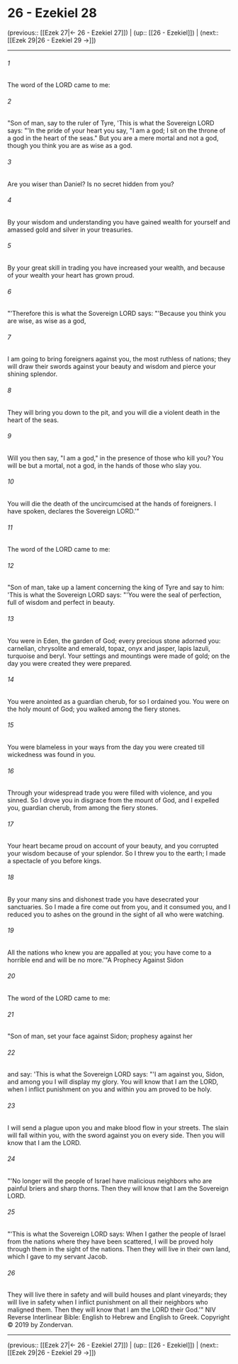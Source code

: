 # 26 - Ezekiel 28

(previous:: [[Ezek 27|← 26 - Ezekiel 27]]) | (up:: [[26 - Ezekiel]]) | (next:: [[Ezek 29|26 - Ezekiel 29 →]])

***


###### 1 
The word of the LORD came to me: 

###### 2 
"Son of man, say to the ruler of Tyre, 'This is what the Sovereign LORD says: "'In the pride of your heart you say, "I am a god; I sit on the throne of a god in the heart of the seas." But you are a mere mortal and not a god, though you think you are as wise as a god. 

###### 3 
Are you wiser than Daniel? Is no secret hidden from you? 

###### 4 
By your wisdom and understanding you have gained wealth for yourself and amassed gold and silver in your treasuries. 

###### 5 
By your great skill in trading you have increased your wealth, and because of your wealth your heart has grown proud. 

###### 6 
"'Therefore this is what the Sovereign LORD says: "'Because you think you are wise, as wise as a god, 

###### 7 
I am going to bring foreigners against you, the most ruthless of nations; they will draw their swords against your beauty and wisdom and pierce your shining splendor. 

###### 8 
They will bring you down to the pit, and you will die a violent death in the heart of the seas. 

###### 9 
Will you then say, "I am a god," in the presence of those who kill you? You will be but a mortal, not a god, in the hands of those who slay you. 

###### 10 
You will die the death of the uncircumcised at the hands of foreigners. I have spoken, declares the Sovereign LORD.'" 

###### 11 
The word of the LORD came to me: 

###### 12 
"Son of man, take up a lament concerning the king of Tyre and say to him: 'This is what the Sovereign LORD says: "'You were the seal of perfection, full of wisdom and perfect in beauty. 

###### 13 
You were in Eden, the garden of God; every precious stone adorned you: carnelian, chrysolite and emerald, topaz, onyx and jasper, lapis lazuli, turquoise and beryl. Your settings and mountings were made of gold; on the day you were created they were prepared. 

###### 14 
You were anointed as a guardian cherub, for so I ordained you. You were on the holy mount of God; you walked among the fiery stones. 

###### 15 
You were blameless in your ways from the day you were created till wickedness was found in you. 

###### 16 
Through your widespread trade you were filled with violence, and you sinned. So I drove you in disgrace from the mount of God, and I expelled you, guardian cherub, from among the fiery stones. 

###### 17 
Your heart became proud on account of your beauty, and you corrupted your wisdom because of your splendor. So I threw you to the earth; I made a spectacle of you before kings. 

###### 18 
By your many sins and dishonest trade you have desecrated your sanctuaries. So I made a fire come out from you, and it consumed you, and I reduced you to ashes on the ground in the sight of all who were watching. 

###### 19 
All the nations who knew you are appalled at you; you have come to a horrible end and will be no more.'"A Prophecy Against Sidon 

###### 20 
The word of the LORD came to me: 

###### 21 
"Son of man, set your face against Sidon; prophesy against her 

###### 22 
and say: 'This is what the Sovereign LORD says: "'I am against you, Sidon, and among you I will display my glory. You will know that I am the LORD, when I inflict punishment on you and within you am proved to be holy. 

###### 23 
I will send a plague upon you and make blood flow in your streets. The slain will fall within you, with the sword against you on every side. Then you will know that I am the LORD. 

###### 24 
"'No longer will the people of Israel have malicious neighbors who are painful briers and sharp thorns. Then they will know that I am the Sovereign LORD. 

###### 25 
"'This is what the Sovereign LORD says: When I gather the people of Israel from the nations where they have been scattered, I will be proved holy through them in the sight of the nations. Then they will live in their own land, which I gave to my servant Jacob. 

###### 26 
They will live there in safety and will build houses and plant vineyards; they will live in safety when I inflict punishment on all their neighbors who maligned them. Then they will know that I am the LORD their God.'" NIV Reverse Interlinear Bible: English to Hebrew and English to Greek. Copyright © 2019 by Zondervan.

***

(previous:: [[Ezek 27|← 26 - Ezekiel 27]]) | (up:: [[26 - Ezekiel]]) | (next:: [[Ezek 29|26 - Ezekiel 29 →]])
